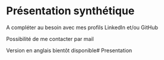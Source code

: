 # Présentation synthétique

A compléter au besoin avec mes profils LinkedIn et/ou GitHub

Possibilité de me contacter par mail

Version en anglais bientôt disponible# Presentation
